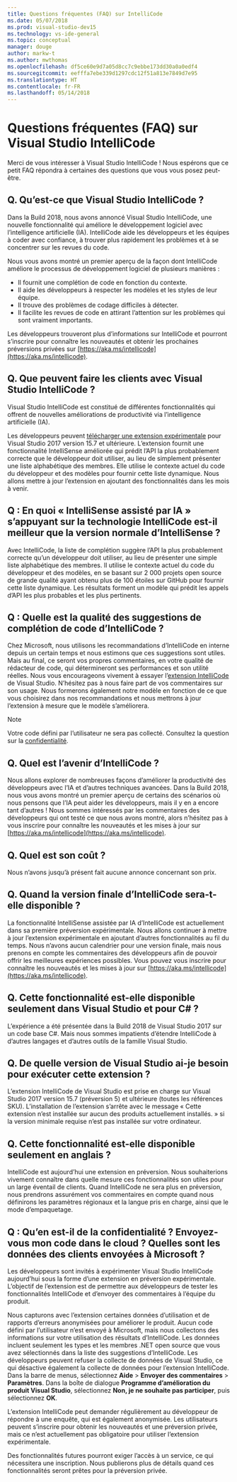 ```yaml
---
title: Questions fréquentes (FAQ) sur IntelliCode
ms.date: 05/07/2018
ms.prod: visual-studio-dev15
ms.technology: vs-ide-general
ms.topic: conceptual
manager: douge
author: markw-t
ms.author: mwthomas
ms.openlocfilehash: df5ce60e9d7a05d8cc7c9ebbe173dd30a0a0edf4
ms.sourcegitcommit: eefffa7ebe339d1297cdc12f51a813e7849d7e95
ms.translationtype: HT
ms.contentlocale: fr-FR
ms.lasthandoff: 05/14/2018
---
```

# Questions fréquentes (FAQ) sur Visual Studio IntelliCode

Merci de vous intéresser à Visual Studio IntelliCode ! Nous espérons que ce petit FAQ répondra à certaines des questions que vous vous posez peut-être.

## Q. Qu’est-ce que Visual Studio IntelliCode ?

Dans la Build 2018, nous avons annoncé Visual Studio IntelliCode, une nouvelle fonctionnalité qui améliore le développement logiciel avec l’intelligence artificielle (IA). IntelliCode aide les développeurs et les équipes à coder avec confiance, à trouver plus rapidement les problèmes et à se concentrer sur les revues du code.

Nous vous avons montré un premier aperçu de la façon dont IntelliCode améliore le processus de développement logiciel de plusieurs manières :

- Il fournit une complétion de code en fonction du contexte.
- Il aide les développeurs à respecter les modèles et les styles de leur équipe.
- Il trouve des problèmes de codage difficiles à détecter.
- Il facilite les revues de code en attirant l’attention sur les problèmes qui sont vraiment importants.

Les développeurs trouveront plus d’informations sur IntelliCode et pourront s’inscrire pour connaître les nouveautés et obtenir les prochaines préversions privées sur [https://aka.ms/intellicode](https://aka.ms/intellicode).

## Q. Que peuvent faire les clients avec Visual Studio IntelliCode ?

Visual Studio IntelliCode est constitué de différentes fonctionnalités qui offrent de nouvelles améliorations de productivité via l’intelligence artificielle (IA).

Les développeurs peuvent [télécharger une extension expérimentale](https://go.microsoft.com/fwlink/?linkid=872707) pour Visual Studio 2017 version 15.7 et ultérieure. L’extension fournit une fonctionnalité IntelliSense améliorée qui prédit l’API la plus probablement correcte que le développeur doit utiliser, au lieu de simplement présenter une liste alphabétique des membres. Elle utilise le contexte actuel du code du développeur et des modèles pour fournir cette liste dynamique. Nous allons mettre à jour l’extension en ajoutant des fonctionnalités dans les mois à venir.

## Q : En quoi « IntelliSense assisté par IA » s’appuyant sur la technologie IntelliCode est-il meilleur que la version normale d’IntelliSense ?

Avec IntelliCode, la liste de complétion suggère l’API la plus probablement correcte qu’un développeur doit utiliser, au lieu de présenter une simple liste alphabétique des membres. Il utilise le contexte actuel du code du développeur et des modèles, en se basant sur 2 000 projets open source de grande qualité ayant obtenu plus de 100 étoiles sur GitHub pour fournir cette liste dynamique. Les résultats forment un modèle qui prédit les appels d’API les plus probables et les plus pertinents.

## Q : Quelle est la qualité des suggestions de complétion de code d’IntelliCode ?

Chez Microsoft, nous utilisons les recommandations d’IntelliCode en interne depuis un certain temps et nous estimons que ces suggestions sont utiles. Mais au final, ce seront vos propres commentaires, en votre qualité de rédacteur de code, qui détermineront ses performances et son utilité réelles. Nous vous encourageons vivement à essayer l’[extension IntelliCode](https://go.microsoft.com/fwlink/?linkid=872707) de Visual Studio. N’hésitez pas à nous faire part de vos commentaires sur son usage. Nous formerons également notre modèle en fonction de ce que vous choisirez dans nos recommandations et nous mettrons à jour l’extension à mesure que le modèle s’améliorera.

> [!NOTE]
> Votre code défini par l’utilisateur ne sera pas collecté. Consultez la question sur la [confidentialité](#privacy).

## Q. Quel est l’avenir d’IntelliCode ?

Nous allons explorer de nombreuses façons d’améliorer la productivité des développeurs avec l’IA et d’autres techniques avancées. Dans la Build 2018, nous vous avons montré un premier aperçu de certains des scénarios où nous pensons que l’IA peut aider les développeurs, mais il y en a encore tant d’autres ! Nous sommes intéressés par les commentaires des développeurs qui ont testé ce que nous avons montré, alors n’hésitez pas à vous inscrire pour connaître les nouveautés et les mises à jour sur [https://aka.ms/intellicode](https://aka.ms/intellicode).

## Q. Quel est son coût ?

Nous n’avons jusqu’à présent fait aucune annonce concernant son prix.

## Q. Quand la version finale d’IntelliCode sera-t-elle disponible ?

La fonctionnalité IntelliSense assistée par IA d’IntelliCode est actuellement dans sa première préversion expérimentale. Nous allons continuer à mettre à jour l’extension expérimentale en ajoutant d’autres fonctionnalités au fil du temps. Nous n’avons aucun calendrier pour une version finale, mais nous prenons en compte les commentaires des développeurs afin de pouvoir offrir les meilleures expériences possibles. Vous pouvez vous inscrire pour connaître les nouveautés et les mises à jour sur [https://aka.ms/intellicode](https://aka.ms/intellicode).

## Q. Cette fonctionnalité est-elle disponible seulement dans Visual Studio et pour C# ?

L’expérience a été présentée dans la Build 2018 de Visual Studio 2017 sur un code base C#. Mais nous sommes impatients d’étendre IntelliCode à d’autres langages et d’autres outils de la famille Visual Studio.

## Q. De quelle version de Visual Studio ai-je besoin pour exécuter cette extension ?

L’extension IntelliCode de Visual Studio est prise en charge sur Visual Studio 2017 version 15.7 (préversion 5) et ultérieure (toutes les références SKU). L’installation de l’extension s’arrête avec le message « Cette extension n’est installée sur aucun des produits actuellement installés. » si la version minimale requise n’est pas installée sur votre ordinateur.

## Q. Cette fonctionnalité est-elle disponible seulement en anglais ?

IntelliCode est aujourd’hui une extension en préversion. Nous souhaiterions vivement connaître dans quelle mesure ces fonctionnalités son utiles pour un large éventail de clients. Quand IntelliCode ne sera plus en préversion, nous prendrons assurément vos commentaires en compte quand nous définirons les paramètres régionaux et la langue pris en charge, ainsi que le mode d’empaquetage. 

## <a name="privacy"/> Q : Qu’en est-il de la confidentialité ? Envoyez-vous mon code dans le cloud ? Quelles sont les données des clients envoyées à Microsoft ?

Les développeurs sont invités à expérimenter Visual Studio IntelliCode aujourd’hui sous la forme d’une extension en préversion expérimentale. L’objectif de l’extension est de permettre aux développeurs de tester les fonctionnalités IntelliCode et d’envoyer des commentaires à l’équipe du produit.

Nous capturons avec l’extension certaines données d’utilisation et de rapports d’erreurs anonymisées pour améliorer le produit. Aucun code défini par l’utilisateur n’est envoyé à Microsoft, mais nous collectons des informations sur votre utilisation des résultats d’IntelliCode. Les données incluent seulement les types et les membres .NET open source que vous avez sélectionnés dans la liste des suggestions d’IntelliCode. Les développeurs peuvent refuser la collecte de données de Visual Studio, ce qui désactive également la collecte de données pour l’extension IntelliCode. Dans la barre de menus, sélectionnez **Aide** > **Envoyer des commentaires** > **Paramètres**. Dans la boîte de dialogue **Programme d’amélioration du produit Visual Studio**, sélectionnez **Non, je ne souhaite pas participer**, puis sélectionnez **OK**.

L’extension IntelliCode peut demander régulièrement au développeur de répondre à une enquête, qui est également anonymisée. Les utilisateurs peuvent s’inscrire pour obtenir les nouveautés et une préversion privée, mais ce n’est actuellement pas obligatoire pour utiliser l’extension expérimentale.

Des fonctionnalités futures pourront exiger l’accès à un service, ce qui nécessitera une inscription. Nous publierons plus de détails quand ces fonctionnalités seront prêtes pour la préversion privée.
